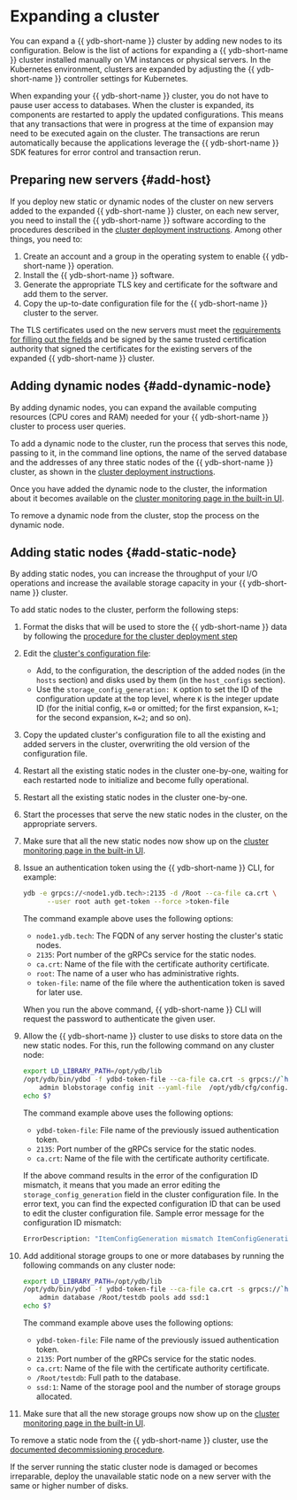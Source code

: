 # Expanding a cluster

You can expand a {{ ydb-short-name }} cluster by adding new nodes to its configuration. Below is the list of actions for expanding a {{ ydb-short-name }} cluster installed manually on VM instances or physical servers. In the Kubernetes environment, clusters are expanded by adjusting the {{ ydb-short-name }} controller settings for Kubernetes.

When expanding your {{ ydb-short-name }} cluster, you do not have to pause user access to databases. When the cluster is expanded, its components are restarted to apply the updated configurations. This means that any transactions that were in progress at the time of expansion may need to be executed again on the cluster. The transactions are rerun automatically because the applications leverage the {{ ydb-short-name }} SDK features for error control and transaction rerun.

## Preparing new servers {#add-host}

If you deploy new static or dynamic nodes of the cluster on new servers added to the expanded {{ ydb-short-name }} cluster, on each new server, you need to install the {{ ydb-short-name }} software according to the procedures described in the [cluster deployment instructions](../../devops/deployment-options/manual/initial-deployment.md). Among other things, you need to:

1. Create an account and a group in the operating system to enable {{ ydb-short-name }} operation.
1. Install the {{ ydb-short-name }} software.
1. Generate the appropriate TLS key and certificate for the software and add them to the server.
1. Copy the up-to-date configuration file for the {{ ydb-short-name }} cluster to the server.

The TLS certificates used on the new servers must meet the [requirements for filling out the fields](../../devops/deployment-options/manual/initial-deployment.md#tls-certificates) and be signed by the same trusted certification authority that signed the certificates for the existing servers of the expanded {{ ydb-short-name }} cluster.

## Adding dynamic nodes {#add-dynamic-node}

By adding dynamic nodes, you can expand the available computing resources (CPU cores and RAM) needed for your {{ ydb-short-name }} cluster to process user queries.

To add a dynamic node to the cluster, run the process that serves this node, passing to it, in the command line options, the name of the served database and the addresses of any three static nodes of the {{ ydb-short-name }} cluster, as shown in the [cluster deployment instructions](../../devops/deployment-options/manual/initial-deployment.md#start-dynnode).

Once you have added the dynamic node to the cluster, the information about it becomes available on the [cluster monitoring page in the built-in UI](../../reference/embedded-ui/ydb-monitoring.md).

To remove a dynamic node from the cluster, stop the process on the dynamic node.

## Adding static nodes {#add-static-node}

By adding static nodes, you can increase the throughput of your I/O operations and increase the available storage capacity in your {{ ydb-short-name }} cluster.

To add static nodes to the cluster, perform the following steps:

1. Format the disks that will be used to store the {{ ydb-short-name }} data by following the [procedure for the cluster deployment step](../../devops/deployment-options/manual/initial-deployment.md#prepare-disks)

2. Edit the [cluster's configuration file](../../devops/deployment-options/manual/initial-deployment.md#config):

    * Add, to the configuration, the description of the added nodes (in the `hosts` section) and disks used by them (in the `host_configs` section).
    * Use the `storage_config_generation: K` option to set the ID of the configuration update at the top level, where `K` is the integer update ID (for the initial config, `K=0` or omitted; for the first expansion, `K=1`; for the second expansion, `K=2`; and so on).

3. Copy the updated cluster's configuration file to all the existing and added servers in the cluster, overwriting the old version of the configuration file.

4. Restart all the existing static nodes in the cluster one-by-one, waiting for each restarted node to initialize and become fully operational.

5. Restart all the existing static nodes in the cluster one-by-one.

6. Start the processes that serve the new static nodes in the cluster, on the appropriate servers.

7. Make sure that all the new static nodes now show up on the [cluster monitoring page in the built-in UI](../../reference/embedded-ui/ydb-monitoring.md).

8. Issue an authentication token using the {{ ydb-short-name }} CLI, for example:

    ```bash
    ydb -e grpcs://<node1.ydb.tech>:2135 -d /Root --ca-file ca.crt \
          --user root auth get-token --force >token-file
    ```

    The command example above uses the following options:

    * `node1.ydb.tech`: The FQDN of any server hosting the cluster's static nodes.
    * `2135`: Port number of the gRPCs service for the static nodes.
    * `ca.crt`: Name of the file with the certificate authority certificate.
    * `root`: The name of a user who has administrative rights.
    * `token-file`: name of the file where the authentication token is saved for later use.

    When you run the above command, {{ ydb-short-name }} CLI will request the password to authenticate the given user.

9. Allow the {{ ydb-short-name }} cluster to use disks to store data on the new static nodes. For this, run the following command on any cluster node:

    ```bash
    export LD_LIBRARY_PATH=/opt/ydb/lib
    /opt/ydb/bin/ydbd -f ydbd-token-file --ca-file ca.crt -s grpcs://`hostname -f`:2135 \
        admin blobstorage config init --yaml-file  /opt/ydb/cfg/config.yaml
    echo $?
    ```

    The command example above uses the following options:

    * `ydbd-token-file`: File name of the previously issued authentication token.
    * `2135`: Port number of the gRPCs service for the static nodes.
    * `ca.crt`: Name of the file with the certificate authority certificate.

    If the above command results in the error of the configuration ID mismatch, it means that you made an error editing the `storage_config_generation` field in the cluster configuration file. In the error text, you can find the expected configuration ID that can be used to edit the cluster configuration file. Sample error message for the configuration ID mismatch:

    ```protobuf
    ErrorDescription: "ItemConfigGeneration mismatch ItemConfigGenerationProvided# 0 ItemConfigGenerationExpected# 1"
    ```

10. Add additional storage groups to one or more databases by running the following commands on any cluster node:

    ```bash
    export LD_LIBRARY_PATH=/opt/ydb/lib
    /opt/ydb/bin/ydbd -f ydbd-token-file --ca-file ca.crt -s grpcs://`hostname -f`:2135 \
        admin database /Root/testdb pools add ssd:1
    echo $?
    ```

    The command example above uses the following options:

    * `ydbd-token-file`: File name of the previously issued authentication token.
    * `2135`: Port number of the gRPCs service for the static nodes.
    * `ca.crt`: Name of the file with the certificate authority certificate.
    * `/Root/testdb`: Full path to the database.
    * `ssd:1`: Name of the storage pool and the number of storage groups allocated.

11. Make sure that all the new storage groups now show up on the [cluster monitoring page in the built-in UI](../../reference/embedded-ui/ydb-monitoring.md).

To remove a static node from the {{ ydb-short-name }} cluster, use the [documented decommissioning procedure](../../devops/deployment-options/manual/decommissioning.md).

If the server running the static cluster node is damaged or becomes irreparable, deploy the unavailable static node on a new server with the same or higher number of disks.
